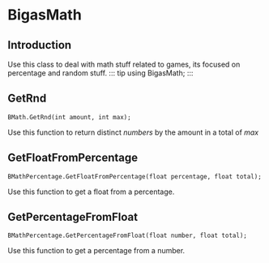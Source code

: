 # BigasMath

## Introduction

Use this class to deal with math stuff related to games, its focused on percentage and random stuff.
::: tip
using BigasMath;
:::

## GetRnd <Badge text="optimized"/>

``` aspnet
BMath.GetRnd(int amount, int max);
```
Use this function to return distinct *numbers* by the amount in a total of *max*

## GetFloatFromPercentage <Badge text="optimized"/>

``` aspnet
BMathPercentage.GetFloatFromPercentage(float percentage, float total);
```
Use this function to get a float from a percentage.

## GetPercentageFromFloat <Badge text="optimized"/>

``` aspnet
BMathPercentage.GetPercentageFromFloat(float number, float total);
```
Use this function to get a percentage from a number.

